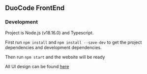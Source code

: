 ## DuoCode FrontEnd
### Development
Project is Node.js (v18.16.0) and Typescript.

First run `npm install` and
`npm install --save-dev` to get the project dependencies and development dependencies.

Then run `npm start` and the website will be ready

All UI design can be found [here](https://www.figma.com/file/pJaO1w3OTs6tgY3BPKu7yl/DuoCode?type=design&node-id=90-736)